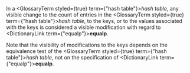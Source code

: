  



In a <GlossaryTerm styled={true} term={"hash table"}><i>hash table</i></GlossaryTerm>, any visible change to the count of entries in the <GlossaryTerm styled={true} term={"hash table"}><i>hash table</i></GlossaryTerm>, to the keys, or to the values associated with the keys is considered a visible modification with regard to <DictionaryLink  term={"equalp"}><b>equalp</b></DictionaryLink>. 



Note that the visibility of modifications to the keys depends on the equivalence test of the <GlossaryTerm styled={true} term={"hash table"}><i>hash table</i></GlossaryTerm>, not on the specification of <DictionaryLink  term={"equalp"}><b>equalp</b></DictionaryLink>. 



